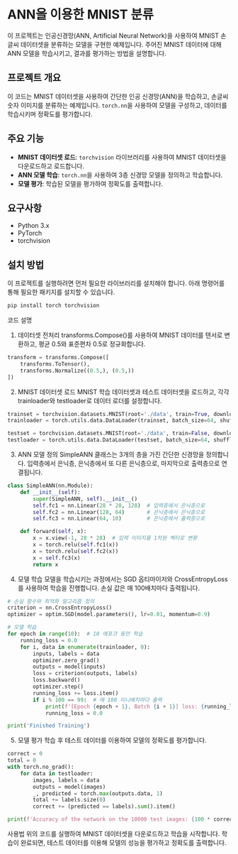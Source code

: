 # ANN을 이용한 MNIST 분류

이 프로젝트는 인공신경망(ANN, Artificial Neural Network)을 사용하여 MNIST 손글씨 데이터셋을 분류하는 모델을 구현한 예제입니다. 주어진 MNIST 데이터에 대해 ANN 모델을 학습시키고, 결과를 평가하는 방법을 설명합니다.

## 프로젝트 개요

이 코드는 MNIST 데이터셋을 사용하여 간단한 인공 신경망(ANN)을 학습하고, 손글씨 숫자 이미지를 분류하는 예제입니다. `torch.nn`을 사용하여 모델을 구성하고, 데이터를 학습시키며 정확도를 평가합니다.

## 주요 기능

- **MNIST 데이터셋 로드**: `torchvision` 라이브러리를 사용하여 MNIST 데이터셋을 다운로드하고 로드합니다.
- **ANN 모델 학습**: `torch.nn`을 사용하여 3층 신경망 모델을 정의하고 학습합니다.
- **모델 평가**: 학습된 모델을 평가하여 정확도를 출력합니다.

## 요구사항

- Python 3.x
- PyTorch
- torchvision

## 설치 방법

이 프로젝트를 실행하려면 먼저 필요한 라이브러리를 설치해야 합니다. 아래 명령어를 통해 필요한 패키지를 설치할 수 있습니다.

```bash
pip install torch torchvision
```
코드 설명
1. 데이터셋 전처리
transforms.Compose()를 사용하여 MNIST 데이터를 텐서로 변환하고, 평균 0.5와 표준편차 0.5로 정규화합니다.

```python
transform = transforms.Compose([
    transforms.ToTensor(),
    transforms.Normalize((0.5,), (0.5,))
])
```
2. MNIST 데이터셋 로드
MNIST 학습 데이터셋과 테스트 데이터셋을 로드하고, 각각 trainloader와 testloader로 데이터 로더를 설정합니다.

```python
trainset = torchvision.datasets.MNIST(root='./data', train=True, download=True, transform=transform)
trainloader = torch.utils.data.DataLoader(trainset, batch_size=64, shuffle=True)

testset = torchvision.datasets.MNIST(root='./data', train=False, download=True, transform=transform)
testloader = torch.utils.data.DataLoader(testset, batch_size=64, shuffle=False)
```
3. ANN 모델 정의
SimpleANN 클래스는 3개의 층을 가진 간단한 신경망을 정의합니다. 입력층에서 은닉층, 은닉층에서 또 다른 은닉층으로, 마지막으로 출력층으로 연결됩니다.

```python
class SimpleANN(nn.Module):
    def __init__(self):
        super(SimpleANN, self).__init__()
        self.fc1 = nn.Linear(28 * 28, 128)  # 입력층에서 은닉층으로
        self.fc2 = nn.Linear(128, 64)       # 은닉층에서 은닉층으로
        self.fc3 = nn.Linear(64, 10)        # 은닉층에서 출력층으로

    def forward(self, x):
        x = x.view(-1, 28 * 28)  # 입력 이미지를 1차원 벡터로 변환
        x = torch.relu(self.fc1(x))
        x = torch.relu(self.fc2(x))
        x = self.fc3(x)
        return x
```
4. 모델 학습
모델을 학습시키는 과정에서는 SGD 옵티마이저와 CrossEntropyLoss를 사용하여 학습을 진행합니다. 손실 값은 매 100배치마다 출력됩니다.

```python
# 손실 함수와 최적화 알고리즘 정의
criterion = nn.CrossEntropyLoss()
optimizer = optim.SGD(model.parameters(), lr=0.01, momentum=0.9)

# 모델 학습
for epoch in range(10):  # 10 에포크 동안 학습
    running_loss = 0.0
    for i, data in enumerate(trainloader, 0):
        inputs, labels = data
        optimizer.zero_grad()
        outputs = model(inputs)
        loss = criterion(outputs, labels)
        loss.backward()
        optimizer.step()
        running_loss += loss.item()
        if i % 100 == 99:  # 매 100 미니배치마다 출력
            print(f'[Epoch {epoch + 1}, Batch {i + 1}] loss: {running_loss / 100:.3f}')
            running_loss = 0.0

print('Finished Training')
```
5. 모델 평가
학습 후 테스트 데이터를 이용하여 모델의 정확도를 평가합니다.

```python
correct = 0
total = 0
with torch.no_grad():
    for data in testloader:
        images, labels = data
        outputs = model(images)
        _, predicted = torch.max(outputs.data, 1)
        total += labels.size(0)
        correct += (predicted == labels).sum().item()

print(f'Accuracy of the network on the 10000 test images: {100 * correct / total:.2f}%')
```
사용법
위의 코드를 실행하여 MNIST 데이터셋을 다운로드하고 학습을 시작합니다.
학습이 완료되면, 테스트 데이터를 이용해 모델의 성능을 평가하고 정확도를 출력합니다.
